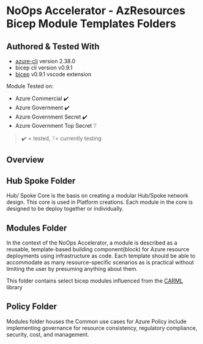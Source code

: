 # NoOps Accelerator - AzResources Bicep Module Templates Folders

## Authored & Tested With

* [azure-cli](https://docs.microsoft.com/en-us/cli/azure/install-azure-cli) version 2.38.0
* bicep cli version v0.9.1
* [bicep](https://marketplace.visualstudio.com/items?itemName=ms-azuretools.vscode-bicep) v0.9.1 vscode extension

Module Tested on:

* Azure Commercial ✔️
* Azure Government ✔️
* Azure Government Secret ✔️
* Azure Government Top Secret ❔

> ✔️ = tested,  ❔= currently testing

## Overview

## Hub Spoke Folder

Hub/ Spoke Core is the basis on creating a modular Hub/Spoke network design. This core is used in Platform creations. Each module in the core is designed to be deploy together or individually. 

## Modules Folder

In the context of the NoOps Accelerator, a module is described as a reusable, template-based building component(block) for Azure resource deployments using infrastructure as code. Each template should be able to accommodate as many resource-specific scenarios as is practical without limiting the user by presuming anything about them. 

This folder contains select bicep modules influenced from the [CARML](https://aka.ms/CARML) library 

## Policy Folder

Modules folder houses the Common use cases for Azure Policy include implementing governance for resource consistency, regulatory compliance, security, cost, and management.
